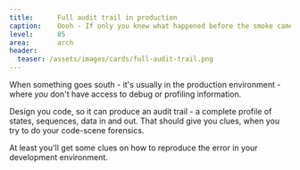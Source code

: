 ```yaml
---
title:      Full audit trail in production
caption:    Oooh - If only you knew what happened before the smoke came
level:      85
area:       arch
header:
  teaser: /assets/images/cards/full-audit-trail.png
---
```


When something goes south - it's usually in the production environment - where _you_ don't have access to debug or profiling information.

Design you code, so it can produce an audit trail - a complete profile of states, sequences, data in and out. That should give you clues, when you try to do your code-scene forensics.

At least you'll get some clues on how to reproduce the error in your development environment.
